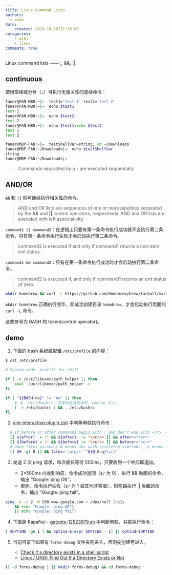 ```yaml
---
title: Linux Command Lists
authors:
  - xman
date:
    created: 2019-10-28T11:30:00
categories:
    - wiki
    - linux
comments: true
---
```


Linux command lists —— ;, &&, ||.

<!-- more -->

## continuous

使用空格或分号（**`;`**）可执行无相关性的连续命令：

```bash
faner@FAN-MB0:~|⇒  test1='test 1' test2='test 2'
faner@FAN-MB0:~|⇒  echo $test1
test 1
faner@FAN-MB0:~|⇒  echo $test2
test 2
faner@FAN-MB0:~|⇒  echo $test1;echo $test2
test 1
test 2

faner@MBP-FAN:~|⇒  testShellVar=string; cd ~/Downloads
faner@MBP-FAN:~/Downloads|⇒  echo $testShellVar 
string
faner@MBP-FAN:~/Downloads|⇒ 
```

> Commands separated by a `;` are executed sequentially

## AND/OR

**`&&`** 和 **`||`** 则可连续执行相关性的命令。

> AND and OR lists are sequences of one or more pipelines separated by the **&&** and **||** control operators, respectively. AND and OR lists are executed with left associativity.

`command1 || command2`：在逻辑上只要有第一条命令执行成功就不会执行第二条命令，只有第一条命令执行失败才会启动执行第二条命令。

> command2 is executed if and only if command1 returns a non-zero exit status.

`command1 && command2`：只有在第一条命令执行成功时才会启动执行第二条命令。

> command2 is executed if, and only if, command1 returns an exit status of zero.

```bash
mkdir homebrew && curl -L https://github.com/Homebrew/brew/tarball/master
```

`mkdir homebrew` 正确执行完毕，即成功创建目录 `homebrew`，才会启动执行后面的 `curl -L` 命令。  

这些符号为 BASH 的 token(control operator)。

## demo

1. 下面的 bash 系统级配置 `/etc/profile` 的内容：

```bash
$ cat /etc/profile

# System-wide .profile for sh(1)

if [ -x /usr/libexec/path_helper ]; then
	eval `/usr/libexec/path_helper -s`
fi

if [ "${BASH-no}" != "no" ]; then
    # 当 `/etc/bashrc` 文件存在且可读时，source 引入。
	[ -r /etc/bashrc ] && . /etc/bashrc
fi
```

2. [vim-interaction.plugin.zsh](https://github.com/ohmyzsh/ohmyzsh/blob/master/plugins/vim-interaction/vim-interaction.plugin.zsh) 中判等串联执行命令：

```bash
  # If before or after commands begin with : and don't end with <cr>, append it
  [[ ${after}  = :* && ${after}  != *\<cr\> ]] && after+="<cr>"
  [[ ${before} = :* && ${before} != *\<cr\> ]] && before+="<cr>"
  # Open files passed (:A means abs path resolving symlinks, :q means quoting special chars)
  [[ $# -gt 0 ]] && files=':args! '"${@:A:q}<cr>"
```

3. 发送 2 次 ping 请求，每次最长等待 500ms，只要收到一个响应即退出。

    - 2*500ms 内收到响应，命令成功返回（`$?` 为 0），执行 && 后面的命令，输出 “Google: ping OK”。
    - 否则，命令执行失败（`$?` 为 1 或其他非零值），则短路执行 || 后面的命令，输出 “Google: ping fail”。

```bash
ping -o -c 2 -W 500 www.google.com > /dev/null 2>&1\
    && echo "Google: ping OK"\
    || echo "Google: ping fail"
```

4. 下面是 RapaNui - [getopts-12523979.sh](https://stackoverflow.com/a/12523979) 中判断串联、并联执行命令：

```bash
[ $OPTIND -ge 1 ] && optind=$(expr $OPTIND - 1) || optind=$OPTIND
```

5. 当前目录下如果有 `forms-debug` 文件夹则进入，否则先创建再进入。

    - [Check if a directory exists in a shell script](https://stackoverflow.com/questions/59838/check-if-a-directory-exists-in-a-shell-script)  
    - [Linux / UNIX: Find Out If a Directory Exists or Not](https://www.cyberciti.biz/tips/find-out-if-directory-exists.html)  

```bash
([ -d forms-debug ] || mkdir forms-debug) && cd forms-debug
```
